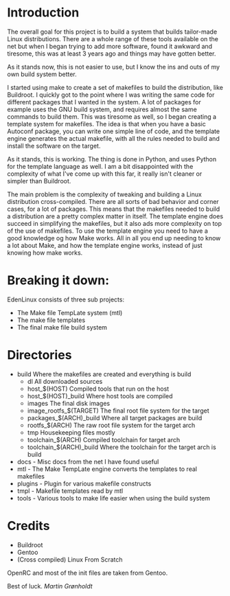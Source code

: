 Introduction
============

The overall goal for this project is to build a system that builds tailor-made 
Linux distributions. There are a whole range of these tools available on the net
but when I began trying to add more software, found it awkward and tiresome, 
this was at least 3 years ago and things may have gotten better.

As it stands now, this is not easier to use, but I know the ins and outs of
my own build system better.

I started using make to create a set of makefiles to build the distribution, 
like Buildroot. I quickly got to the point where I was writing the same code for
different packages that I wanted in the system. A lot of packages for example 
uses the GNU build system, and requires almost the same commands to build them.
This was tiresome as well, so I began creating a template system for makefiles.
The idea is that when you have a basic Autoconf package, you can write one
simple line of code, and the template engine generates the actual makefile,
with all the rules needed to build and install the software on the target.

As it stands, this is working. The thing is done in Python, and uses Python for
the template language as well. I am a bit disappointed with the complexity of what
I've come up with this far, it really isn't cleaner or simpler than Buildroot.

The main problem is the complexity of tweaking and building a Linux distribution
cross-compiled. There are all sorts of bad behavior and corner cases, for a lot
of packages. This means that the makefiles needed to build a distribution are a
pretty complex matter in itself. The template engine does succeed in simplifying
the makefiles, but it also ads more complexity on top of the use of makefiles.
To use the template engine you need to have a good knowledge og how Make works.
All in all you end up needing to know a lot about Make, and how the template
engine works, instead of just knowing how make works.

Breaking it down:
=================
EdenLinux consists of three sub projects:
 * The Make file TempLate system (mtl)
 * The make file templates
 * The final make file build system

Directories
===========
 * build Where the makefiles are created and everything is build
 	* dl All downloaded sources
 	* host_$(HOST) Compiled tools that run on the host
 	* host_$(HOST)_build Where host tools are compiled
 	* images The final disk images
 	* image_rootfs_$(TARGET) The final root file system for the target
 	* packages_$(ARCH)_build Where all target packages are build
 	* rootfs_$(ARCH) The raw root file system for the target arch
 	* tmp Housekeeping files mostly
 	* toolchain_$(ARCH) Compiled toolchain for target arch
 	* toolchain_$(ARCH)_build Where the toolchain for the target arch is build
 * docs	    -	Misc docs from the net I have found useful
 * mtl		-	The Make TempLate engine converts the templates to real makefiles 
 * plugins	-	Plugin for various makefile constructs
 * tmpl	    -	Makefile templates read by mtl
 * tools	-	Various tools to make life easier when using the build system

Credits
=======
 * Buildroot
 * Gentoo
 * (Cross compiled) Linux From Scratch
 
OpenRC and most of the init files are taken from Gentoo.

Best of luck.
*Martin Grønholdt*

